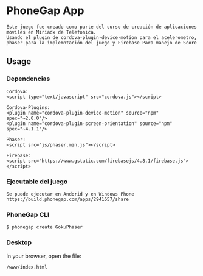 # PhoneGap App 
	Este juego fue creado como parte del curso de creación de aplicaciones moviles en Miríadx de Telefonica.
	Usando el plugin de cordova-plugin-device-motion para el acelerometro, 
	phaser para la implemntación del juego y Firebase Para manejo de Score

## Usage

### Dependencias
	Cordova:
	<script type="text/javascript" src="cordova.js"></script>

	Cordova-Plugins:
	<plugin name="cordova-plugin-device-motion" source="npm" spec="~2.0.0"/>
    <plugin name="cordova-plugin-screen-orientation" source="npm" spec="~4.1.1"/>

	Phaser:
	<script src="js/phaser.min.js"></script>

	Firebase:
	<script src="https://www.gstatic.com/firebasejs/4.8.1/firebase.js"></script>

### Ejecutable del juego
	Se puede ejecutar en Andorid y en Windows Phone https://build.phonegap.com/apps/2941657/share

### PhoneGap CLI

    $ phonegap create GokuPhaser

### Desktop

In your browser, open the file:

    /www/index.html

